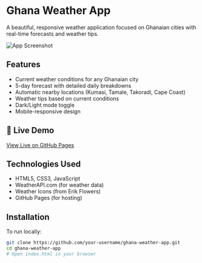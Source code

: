 #  Ghana Weather App

A beautiful, responsive weather application focused on Ghanaian cities with real-time forecasts and weather tips.

![App Screenshot](https://i.imgur.com/YOUR_SCREENSHOT_LINK_HERE.png)

##  Features

- Current weather conditions for any Ghanaian city
- 5-day forecast with detailed daily breakdowns
- Automatic nearby locations (Kumasi, Tamale, Takoradi, Cape Coast)
- Weather tips based on current conditions
- Dark/Light mode toggle
- Mobile-responsive design

## 🚀 Live Demo

[View Live on GitHub Pages](https://your-username.github.io/ghana-weather-app/)

##  Technologies Used

- HTML5, CSS3, JavaScript
- WeatherAPI.com (for weather data)
- Weather Icons (from Erik Flowers)
- GitHub Pages (for hosting)

## Installation

To run locally:

```bash
git clone https://github.com/your-username/ghana-weather-app.git
cd ghana-weather-app
# Open index.html in your browser
